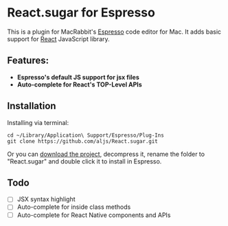 # React.sugar for Espresso
This is a plugin for MacRabbit's [Espresso](http://macrabbit.com/espresso/) code editor for Mac. It adds basic support for [React](https://facebook.github.io/react/) JavaScript library. 

## Features:
* **Espresso's default JS support for jsx files**
* **Auto-complete for React's TOP-Level APIs**

## Installation
Installing via terminal:

    cd ~/Library/Application\ Support/Espresso/Plug-Ins
    git clone https://github.com/aljs/React.sugar.git

Or you can [download the project](https://github.com/aljs/React.sugar/zipball/master), decompress it, rename the folder to "React.sugar" and double click it to install in Espresso.

## Todo
- [ ] JSX syntax highlight
- [ ] Auto-complete for inside class methods
- [ ] Auto-complete for React Native components and APIs